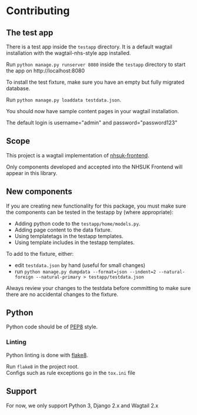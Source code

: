 # Contributing

## The test app

There is a test app inside the `testapp` directory. It is a default wagtail
installation with the wagtail-nhs-style app installed.

Run `python manage.py runserver 8080` inside the `testapp` directory to start
the app on http://localhost:8080

To install the test fixture, make sure you have an empty but fully migrated database.

Run `python manage.py loaddata testdata.json`.

You should now have sample content pages in your wagtail installation.

The default login is username="admin" and password="password123"

## Scope

This project is a wagtail implementation of [nhsuk-frontend](https://github.com/nhsuk/nhsuk-frontend).

Only components developed and accepted into the NHSUK Frontend will appear in this library.

## New components

If you are creating new functionality for this package, you must make sure the
components can be tested in the testapp by (where appropriate):
 - Adding python code to the `testapp/home/models.py`.
 - Adding page content to the data fixture.
 - Using templatetags in the testapp templates.
 - Using template includes in the testapp templates.

To add to the fixture, either:
 - edit `testdata.json` by hand (useful for small changes)
 - run `python manage.py dumpdata --format=json --indent=2 --natural-foreign --natural-primary > testapp/testdata.json`

Always review your changes to the testdata before committing to make sure there
are no accidental changes to the fixture.

## Python

Python code should be of [PEP8](https://www.python.org/dev/peps/pep-0008/) style.

### Linting

Python linting is done with [flake8](http://flake8.pycqa.org/en/latest/).

Run `flake8` in the project root.  
Configs such as rule exceptions go in the `tox.ini` file

## Support

For now, we only support Python 3, Django 2.x and Wagtail 2.x
